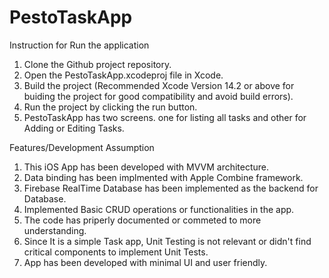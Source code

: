 # PestoTaskApp

Instruction for Run the application

1. Clone the Github project repository.
2. Open the PestoTaskApp.xcodeproj file in Xcode.
3. Build the project  (Recommended Xcode Version 14.2 or above for buiding the project for good compatibility and avoid build errors).
4. Run the project by clicking the run button.
5. PestoTaskApp has two screens. one for listing all tasks and other for Adding or Editing Tasks.



  Features/Development Assumption


1. This iOS App has been developed with MVVM architecture.
2. Data binding has been implmented with Apple Combine framework.
3. Firebase RealTime Database has been implemented as the backend for Database.
4. Implemented Basic CRUD operations or functionalities in the app.
5. The code has priperly documented or commeted to more understanding.
6. Since It is a simple Task app, Unit Testing is not relevant or didn't find critical components to implement Unit Tests.
7. App has been developed with minimal UI and user friendly.

   
   
